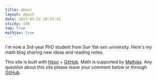 ```yaml
---
title: about
layout: about
date: 2023-03-22 20:52:41
sticky: 100
top: true
mathjax: true
---
```


I'm now a 3rd-year PhD student from Sun Yat-sen university. Here's my math blog sharing new ideas and reading notes.


This site is built with [Hexo](https://hexo.io/) + [GitHub](https://github.com/). Math is supported by [Mathjax](https://www.mathjax.org/). Any question about this site please leave your comment below or through [GitHub](https://github.com/blueairM).


